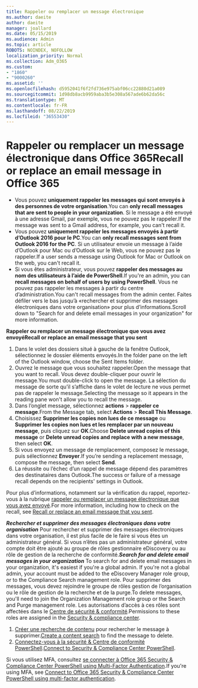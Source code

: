 ```yaml
---
title: Rappeler ou remplacer un message électronique
ms.author: daeite
author: daeite
manager: joallard
ms.date: 05/15/2019
ms.audience: Admin
ms.topic: article
ROBOTS: NOINDEX, NOFOLLOW
localization_priority: Normal
ms.collection: Adm_O365
ms.custom:
- "1860"
- "9000260"
ms.assetid: ''
ms.openlocfilehash: d5952041f6f2fd736e975abf06cc22880d21a089
ms.sourcegitcommit: 1d98db8acb9959aba3b5e308a567ade6b62da56c
ms.translationtype: MT
ms.contentlocale: fr-FR
ms.lasthandoff: 08/22/2019
ms.locfileid: "36553430"
---
```

# <a name="recall-or-replace-an-email-message-in-office-365"></a><span data-ttu-id="f9710-102">Rappeler ou remplacer un message électronique dans Office 365</span><span class="sxs-lookup"><span data-stu-id="f9710-102">Recall or replace an email message in Office 365</span></span>

- <span data-ttu-id="f9710-103">Vous pouvez **uniquement rappeler les messages qui sont envoyés à des personnes de votre organisation**.</span><span class="sxs-lookup"><span data-stu-id="f9710-103">You can **only recall messages that are sent to people in your organization**.</span></span> <span data-ttu-id="f9710-104">Si le message a été envoyé à une adresse Gmail, par exemple, vous ne pouvez pas le rappeler.</span><span class="sxs-lookup"><span data-stu-id="f9710-104">If the message was sent to a Gmail address, for example, you can't recall it.</span></span>
- <span data-ttu-id="f9710-105">Vous pouvez **uniquement rappeler les messages envoyés à partir d’Outlook 2016 pour le PC**.</span><span class="sxs-lookup"><span data-stu-id="f9710-105">You can **only recall messages sent from Outlook 2016 for the PC**.</span></span> <span data-ttu-id="f9710-106">Si un utilisateur envoie un message à l’aide d’Outlook pour Mac ou d’Outlook sur le Web, vous ne pouvez pas le rappeler.</span><span class="sxs-lookup"><span data-stu-id="f9710-106">If a user sends a message using Outlook for Mac or Outlook on the web, you can't recall it.</span></span>
- <span data-ttu-id="f9710-107">Si vous êtes administrateur, vous pouvez **rappeler des messages au nom des utilisateurs à l’aide de PowerShell**.</span><span class="sxs-lookup"><span data-stu-id="f9710-107">If you're an admin, you can **recall messages on behalf of users by using PowerShell**.</span></span> <span data-ttu-id="f9710-108">Vous ne pouvez pas rappeler les messages à partir du centre d’administration.</span><span class="sxs-lookup"><span data-stu-id="f9710-108">You can't recall messages from the admin center.</span></span> <span data-ttu-id="f9710-109">Faites défiler vers le bas jusqu’à «rechercher et supprimer des messages électroniques dans votre organisation» pour plus d’informations.</span><span class="sxs-lookup"><span data-stu-id="f9710-109">Scroll down to "Search for and delete email messages in your organization" for more information.</span></span>

<span data-ttu-id="f9710-110">**Rappeler ou remplacer un message électronique que vous avez envoyé**</span><span class="sxs-lookup"><span data-stu-id="f9710-110">**Recall or replace an email message that you sent**</span></span>

1. <span data-ttu-id="f9710-111">Dans le volet des dossiers situé à gauche de la fenêtre Outlook, sélectionnez le dossier éléments envoyés.</span><span class="sxs-lookup"><span data-stu-id="f9710-111">In the folder pane on the left of the Outlook window, choose the Sent Items folder.</span></span>
2. <span data-ttu-id="f9710-112">Ouvrez le message que vous souhaitez rappeler.</span><span class="sxs-lookup"><span data-stu-id="f9710-112">Open the message that you want to recall.</span></span> <span data-ttu-id="f9710-113">Vous devez double-cliquer pour ouvrir le message.</span><span class="sxs-lookup"><span data-stu-id="f9710-113">You must double-click to open the message.</span></span> <span data-ttu-id="f9710-114">La sélection du message de sorte qu’il s’affiche dans le volet de lecture ne vous permet pas de rappeler le message.</span><span class="sxs-lookup"><span data-stu-id="f9710-114">Selecting the message so it appears in the reading pane won't allow you to recall the message.</span></span>
3. <span data-ttu-id="f9710-115">Dans l’onglet message, sélectionnez **actions** > **rappeler ce message**.</span><span class="sxs-lookup"><span data-stu-id="f9710-115">From the Message tab, select **Actions** > **Recall This Message**.</span></span>
4. <span data-ttu-id="f9710-116">Choisissez **Supprimer les copies non lues de ce message** ou **Supprimer les copies non lues et les remplacer par un nouveau message**, puis cliquez sur **OK**.</span><span class="sxs-lookup"><span data-stu-id="f9710-116">Choose **Delete unread copies of this message** or **Delete unread copies and replace with a new message**, then select **OK**.</span></span>
5. <span data-ttu-id="f9710-117">Si vous envoyez un message de remplacement, composez le message, puis sélectionnez **Envoyer**.</span><span class="sxs-lookup"><span data-stu-id="f9710-117">If you’re sending a replacement message, compose the message, then select **Send**.</span></span>
6. <span data-ttu-id="f9710-118">La réussite ou l’échec d’un rappel de message dépend des paramètres des destinataires dans Outlook.</span><span class="sxs-lookup"><span data-stu-id="f9710-118">The success or failure of a message recall depends on the recipients' settings in Outlook.</span></span>

<span data-ttu-id="f9710-119">Pour plus d’informations, notamment sur la vérification du rappel, reportez-vous à la rubrique [rappeler ou remplacer un message électronique que vous avez envoyé](https://support.office.com/article/35027f88-d655-4554-b4f8-6c0729a723a0).</span><span class="sxs-lookup"><span data-stu-id="f9710-119">For more information, including how to check on the recall, see [Recall or replace an email message that you sent](https://support.office.com/article/35027f88-d655-4554-b4f8-6c0729a723a0).</span></span>

<span data-ttu-id="f9710-120">***Rechercher et supprimer des messages électroniques dans votre organisation*** Pour rechercher et supprimer des messages électroniques dans votre organisation, il est plus facile de le faire si vous êtes un administrateur général. Si vous n’êtes pas un administrateur général, votre compte doit être ajouté au groupe de rôles gestionnaire eDiscovery ou au rôle de gestion de la recherche de conformité.</span><span class="sxs-lookup"><span data-stu-id="f9710-120">***Search for and delete email messages in your organization*** To search for and delete email messages in your organization, it's easiest if you're a global admin. If you're not a global admin, your account must be added to the eDiscovery Manager role group, or to the Compliance Search management role.</span></span> <span data-ttu-id="f9710-121">Pour supprimer des messages, vous devez rejoindre le groupe de rôles gestion de l’organisation ou le rôle de gestion de la recherche et de la purge.</span><span class="sxs-lookup"><span data-stu-id="f9710-121">To delete messages, you'll need to join the Organization Management role group or the Search and Purge management role.</span></span> <span data-ttu-id="f9710-122">Les autorisations d’accès à ces rôles sont affectées dans le [Centre de sécurité & conformité](https://protection.office.com/).</span><span class="sxs-lookup"><span data-stu-id="f9710-122">Permissions to these roles are assigned in the [Security & compliance center](https://protection.office.com/).</span></span>

1. <span data-ttu-id="f9710-123">[Créer une recherche de contenu](https://docs.microsoft.com/office365/securitycompliance/content-search) pour rechercher le message à supprimer.</span><span class="sxs-lookup"><span data-stu-id="f9710-123">[Create a content search](https://docs.microsoft.com/office365/securitycompliance/content-search) to find the message to delete.</span></span>
2. <span data-ttu-id="f9710-124">[Connectez-vous à la sécurité & Centre de conformité PowerShell](https://docs.microsoft.com/powershell/exchange/office-365-scc/connect-to-scc-powershell/connect-to-scc-powershell?view=exchange-ps).</span><span class="sxs-lookup"><span data-stu-id="f9710-124">[Connect to Security & Compliance Center PowerShell](https://docs.microsoft.com/powershell/exchange/office-365-scc/connect-to-scc-powershell/connect-to-scc-powershell?view=exchange-ps).</span></span> 

<span data-ttu-id="f9710-125">Si vous utilisez MFA, consultez [se connecter à Office 365 Security & Compliance Center PowerShell using Multi-Factor Authentication](https://docs.microsoft.com/powershell/exchange/office-365-scc/connect-to-scc-powershell/mfa-connect-to-scc-powershell?view=exchange-ps).</span><span class="sxs-lookup"><span data-stu-id="f9710-125">If you're using MFA, see [Connect to Office 365 Security & Compliance Center PowerShell using multi-factor authentication](https://docs.microsoft.com/powershell/exchange/office-365-scc/connect-to-scc-powershell/mfa-connect-to-scc-powershell?view=exchange-ps).</span></span> 
